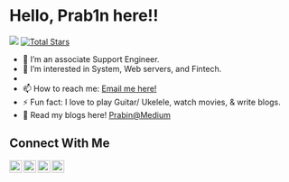 ### <h1>Hello, Prab1n here!!</h1>

<!-- Profile hit counter :-->
![](https://komarev.com/ghpvc/?username=prabinay&color=brightgreen&style=flat-square) [![Total Stars](https://img.shields.io/github/stars/prabinay?style=social)](https://github.com/prabinay?tab=repositories)

- 👋 I’m an associate Support Engineer. 
- 👀 I’m interested in System, Web servers, and Fintech.
-  
- 📫 How to reach me: <a href = "mailto: prabiney.garcia.23@gmail.com"> Email me here!</a>
- ⚡ Fun fact: I love to play Guitar/ Ukelele,  watch movies, & write blogs.
- 📕 Read my blogs here! [Prabin@Medium]

<!---
- 💞️ I’m looking to collaborate on ...
prabinay/prabinay is a ✨ special ✨ repository because its `README.md` (this file) appears on your GitHub profile.
You can click the Preview link to take a look at your changes.
--->

### <h2>Connect With Me </h2>

<!-- Social Medias  :-->
[<img align="left" alt="codeSTACKr | Facebook" width="22px" src="https://cdn.jsdelivr.net/npm/simple-icons@v3/icons/facebook.svg" />][facebook]
[<img align="left" alt="codeSTACKr | Twitter" width="22px" src="https://cdn.jsdelivr.net/npm/simple-icons@v3/icons/twitter.svg" />][twitter]
[<img align="left" alt="codeSTACKr | LinkedIn" width="22px" src="https://cdn.jsdelivr.net/npm/simple-icons@v3/icons/linkedin.svg" />][linkedin]
[<img align="left" alt="codeSTACKr | Instagram" width="22px" src="https://cdn.jsdelivr.net/npm/simple-icons@v3/icons/instagram.svg" />][instagram]


[twitter]: https://twitter.com/Prabin80792084
[instagram]: https://www.instagram.com/__octobot__/
[linkedin]: https://www.linkedin.com/in/prabin-thapa-magar-0a5512198/
[facebook]: https://www.facebook.com/prabineyxd/
[Prabin@Medium]: https://prab1n-thapa-magar.medium.com/
